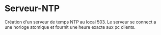 # Serveur-NTP

Création d'un serveur de temps NTP au local 503.
Le serveur se connect a une horloge atomique et fournit une heure exacte aux pc clients.
